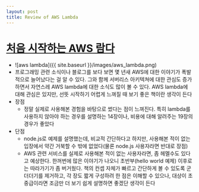 ```yaml
---
layout: post
title: Review of AWS Lambda
---
```


# [처음 시작하는 AWS 람다](http://www.hanbit.co.kr/store/books/look.php?p_code=E9803812042)
* ![aws lambda]({{ site.baseurl }}/images/aws_lambda.png)
* 프로그래밍 관련 소식이나 블로그를 보다 보면 몇 년새 AWS에 대한 이야기가 폭발적으로 늘어났다는 걸 알 수 있다. 그와 함께 서버리스 아키텍쳐에 대한 관심도 증가하면서 자연스레 AWS lambda에 대한 소식도 많이 볼 수 있다. AWS lambda에 대해 관심은 있지만, 선뜻 시작하기 어렵게 느껴질 때 보기 좋은 책이란 생각이 든다
* 장점
  * 정말 실제로 사용해본 경험을 바탕으로 썼다는 점이 느껴진다. 특히 lambda를 사용하지 않아야 하는 경우를 설명하는 14장이나, 비용에 대해 알려주는 19장의 경우가 좋았다
* 단점
  * node.js로 예제를 설명했는데, 비교적 간단하다고 하지만, 사용해본 적이 없는 입장에서 약간 거북할 수 밖에 없었다(물론 node.js 사용자라면 반대로 장점)
  * AWS 관련 서비스를 실제로 사용해본 적이 없는 사용자라면, 좀 헤멜수도 있다고 예상한다. 한꺼번에 많은 이야기가 나오니 초반부(hello world 예제) 이후로는 따라가기가 좀 버거웠다. 책의 컨셉 자체가 빠르고 간단하게 볼 수 있도록 군더더기를 제거하고, 각 장도 짧게 구성하려 한 점은 이해할 수 있으나, 대상이 초중급이라면 조금만 더 보기 쉽게 설명하면 좋겠단 생각이 든다

